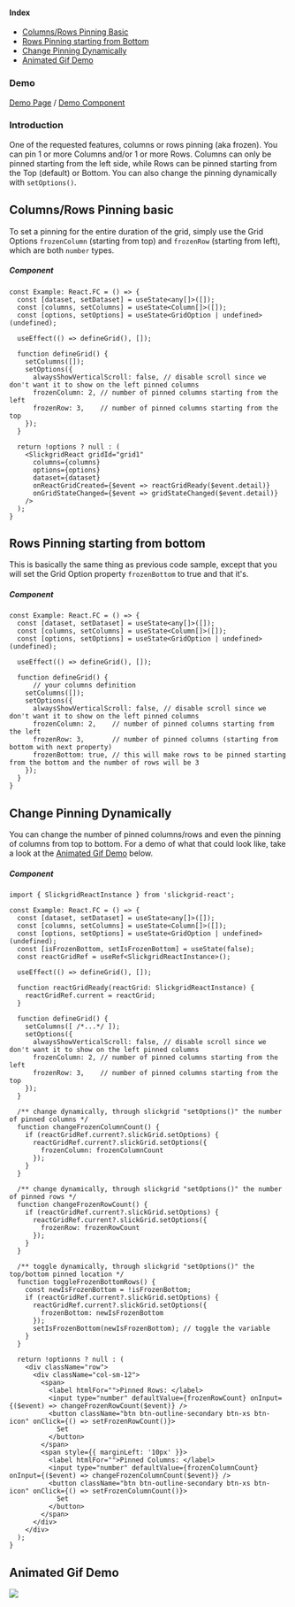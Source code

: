 #### Index
- [Columns/Rows Pinning Basic](#columnsrows-pinning-basic)
- [Rows Pinning starting from Bottom](#rows-pinning-starting-from-bottom)
- [Change Pinning Dynamically](#change-pinning-dynamically)
- [Animated Gif Demo](#animated-gif-demo)

### Demo
[Demo Page](https://ghiscoding.github.io/slickgrid-react/#/slickgrid/Example20) / [Demo Component](https://github.com/ghiscoding/slickgrid-react/blob/master/doc/github-demo/src/examples/slickgrid/example20.tsx)

### Introduction
One of the requested features, columns or rows pinning (aka frozen). You can pin 1 or more Columns and/or 1 or more Rows. Columns can only be pinned starting from the left side, while Rows can be pinned starting from the Top (default) or Bottom. You can also change the pinning dynamically with `setOptions()`.

## Columns/Rows Pinning basic
To set a pinning for the entire duration of the grid, simply use the Grid Options `frozenColumn` (starting from top) and `frozenRow` (starting from left), which are both `number` types.

##### Component
```tsx
const Example: React.FC = () => {
  const [dataset, setDataset] = useState<any[]>([]);
  const [columns, setColumns] = useState<Column[]>([]);
  const [options, setOptions] = useState<GridOption | undefined>(undefined);

  useEffect(() => defineGrid(), []);

  function defineGrid() {
    setColumns([]);
    setOptions({
      alwaysShowVerticalScroll: false, // disable scroll since we don't want it to show on the left pinned columns
      frozenColumn: 2, // number of pinned columns starting from the left
      frozenRow: 3,    // number of pinned columns starting from the top
    });
  }

  return !options ? null : (
    <SlickgridReact gridId="grid1"
      columns={columns}
      options={options}
      dataset={dataset}
      onReactGridCreated={$event => reactGridReady($event.detail)}
      onGridStateChanged={$event => gridStateChanged($event.detail)}
    />
  );
}
```

## Rows Pinning starting from bottom
This is basically the same thing as previous code sample, except that you will set the Grid Option property `frozenBottom` to true and that it's.
##### Component
```tsx
const Example: React.FC = () => {
  const [dataset, setDataset] = useState<any[]>([]);
  const [columns, setColumns] = useState<Column[]>([]);
  const [options, setOptions] = useState<GridOption | undefined>(undefined);

  useEffect(() => defineGrid(), []);

  function defineGrid() {
      // your columns definition
    setColumns([]);
    setOptions({
      alwaysShowVerticalScroll: false, // disable scroll since we don't want it to show on the left pinned columns
      frozenColumn: 2,    // number of pinned columns starting from the left
      frozenRow: 3,       // number of pinned columns (starting from bottom with next property)
      frozenBottom: true, // this will make rows to be pinned starting from the bottom and the number of rows will be 3
    });
  }
}
```

## Change Pinning Dynamically
You can change the number of pinned columns/rows and even the pinning of columns from top to bottom. For a demo of what that could look like, take a look at the [Animated Gif Demo](../grid-functionalities/frozen-columns-rows.md#animated-gif-demo) below.

##### Component
```tsx
import { SlickgridReactInstance } from 'slickgrid-react';

const Example: React.FC = () => {
  const [dataset, setDataset] = useState<any[]>([]);
  const [columns, setColumns] = useState<Column[]>([]);
  const [options, setOptions] = useState<GridOption | undefined>(undefined);
  const [isFrozenBottom, setIsFrozenBottom] = useState(false);
  const reactGridRef = useRef<SlickgridReactInstance>();

  useEffect(() => defineGrid(), []);

  function reactGridReady(reactGrid: SlickgridReactInstance) {
    reactGridRef.current = reactGrid;
  }

  function defineGrid() {
    setColumns([ /*...*/ ]);
    setOptions({
      alwaysShowVerticalScroll: false, // disable scroll since we don't want it to show on the left pinned columns
      frozenColumn: 2, // number of pinned columns starting from the left
      frozenRow: 3,    // number of pinned columns starting from the top
    });
  }

  /** change dynamically, through slickgrid "setOptions()" the number of pinned columns */
  function changeFrozenColumnCount() {
    if (reactGridRef.current?.slickGrid.setOptions) {
      reactGridRef.current?.slickGrid.setOptions({
        frozenColumn: frozenColumnCount
      });
    }
  }

  /** change dynamically, through slickgrid "setOptions()" the number of pinned rows */
  function changeFrozenRowCount() {
    if (reactGridRef.current?.slickGrid.setOptions) {
      reactGridRef.current?.slickGrid.setOptions({
        frozenRow: frozenRowCount
      });
    }
  }

  /** toggle dynamically, through slickgrid "setOptions()" the top/bottom pinned location */
  function toggleFrozenBottomRows() {
    const newIsFrozenBottom = !isFrozenBottom;
    if (reactGridRef.current?.slickGrid.setOptions) {
      reactGridRef.current?.slickGrid.setOptions({
        frozenBottom: newIsFrozenBottom
      });
      setIsFrozenBottom(newIsFrozenBottom); // toggle the variable
    }
  }

  return !optionns ? null : (
    <div className="row">
      <div className="col-sm-12">
        <span>
          <label htmlFor="">Pinned Rows: </label>
          <input type="number" defaultValue={frozenRowCount} onInput={($event) => changeFrozenRowCount($event)} />
          <button className="btn btn-outline-secondary btn-xs btn-icon" onClick={() => setFrozenRowCount()}>
            Set
          </button>
        </span>
        <span style={{ marginLeft: '10px' }}>
          <label htmlFor="">Pinned Columns: </label>
          <input type="number" defaultValue={frozenColumnCount} onInput={($event) => changeFrozenColumnCount($event)} />
          <button className="btn btn-outline-secondary btn-xs btn-icon" onClick={() => setFrozenColumnCount()}>
            Set
          </button>
        </span>
      </div>
    </div>
  );
}
```

## Animated Gif Demo
![](https://user-images.githubusercontent.com/643976/50852303-28d57c80-134d-11e9-859c-aeb55af24c24.gif)
